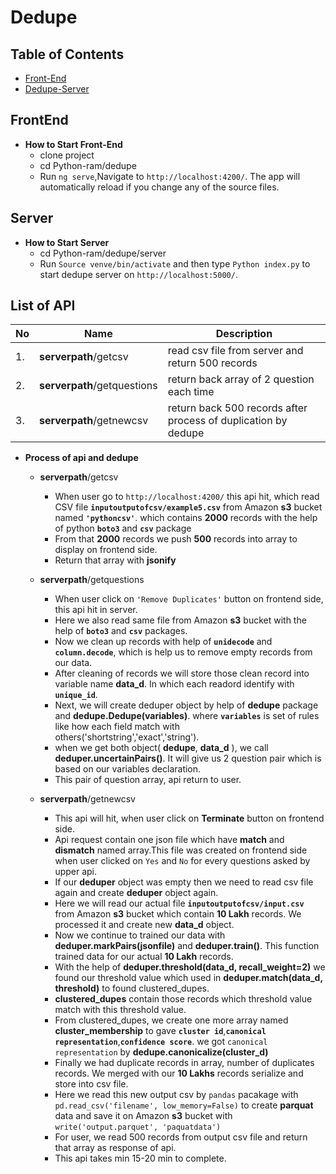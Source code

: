 # Dedupe

Table of Contents
-----------------

  - [Front-End](#FrontEnd)
  - [Dedupe-Server](#Server)

FrontEnd
--------
 - **How to Start Front-End**
    - clone project
    - cd Python-ram/dedupe
    - Run `ng serve`,Navigate to `http://localhost:4200/`. The app will automatically reload if you change any of the source files.

Server
--------
 - **How to Start Server**
    - cd Python-ram/dedupe/server
    - Run `Source venve/bin/activate` and then type `Python index.py` to start dedupe server on `http://localhost:5000/`.

List of API
------------

| No| Name                                           | Description                                                       |
|---|------------------------------------------------| ------------------------------------------------------------------|
| 1.|**serverpath**/getcsv                           | read csv file from server and return 500 records                  |
| 2.|**serverpath**/getquestions                     | return back array of 2 question each time                         |
| 3.|**serverpath**/getnewcsv                        | return back 500 records after process of duplication by dedupe    |

- **Process of api and dedupe**
  - **serverpath**/getcsv
      - When user go to `http://localhost:4200/` this api hit, which read CSV file **`inputoutputofcsv/example5.csv`** from Amazon **s3** bucket named **`'pythoncsv'`**. which contains **2000** records with the help of python **`boto3`** and **`csv`** package
      - From that **2000** records we push **500** records into array to display on frontend side.
      - Return that array with **jsonify**
      
  - **serverpath**/getquestions
      - When user click on `'Remove Duplicates'` button on frontend side, this api hit in server.
      - Here we also read same file from Amazon **s3** bucket with the help of **`boto3`** and **`csv`** packages.
      - Now we clean up records with help of **`unidecode`** and **`column.decode`**, which is help us to remove empty records from our data.
      - After cleaning of records we will store those clean record into variable name **data_d**. In which each readord identify with **`unique_id`**.
      - Next, we will create deduper object by help of **dedupe** package and **dedupe.Dedupe(variables)**. where **`variables`** is set of rules like how each field match with others('shortstring','exact','string'). 
      - when we get both object( **dedupe**, **data_d** ), we call **deduper.uncertainPairs()**. It will give us 2 question pair which is based on our variables declaration.
      - This pair of question array, api return to user.
      
  - **serverpath**/getnewcsv
    - This api will hit, when user click on **Terminate** button on frontend side.
    - Api request contain one json file which have **match** and **dismatch** named array.This file was created on frontend side when user clicked on `Yes` and `No` for every questions asked by upper api.
    - If our **deduper** object was empty then we need to read csv file again and create **deduper** object again.
    - Here we will read our actual file **`inputoutputofcsv/input.csv`** from Amazon **s3** bucket which contain **10 Lakh** records. We processed it and create new **data_d** object.
    - Now we continue to trained our data with **deduper.markPairs(jsonfile)** and **deduper.train()**. This function trained data for our actual **10 Lakh** records.
    - With the help of **deduper.threshold(data_d, recall_weight=2)** we found our threshold value which used in **deduper.match(data_d, threshold)** to found clustered_dupes.
    - **clustered_dupes** contain those records which threshold value match with this threshold value.
    - From clustered_dupes, we create one more array named **cluster_membership** to gave **`cluster id`**,**`canonical representation`**,**`confidence score`**. we got `canonical representation` by **dedupe.canonicalize(cluster_d)**
    - Finally we had duplicate records in array, number of duplicates records. We merged with our **10 Lakhs** records serialize and store into csv file.
    - Here we read this new output csv by `pandas` pacakage with `pd.read_csv('filename', low_memory=False)` to create **parquat** data and save it on Amazon **s3** bucket with `write('output.parquet', 'paquatdata')`
    - For user, we read 500 records from output csv file and return that array as response of api.
    - This api takes min 15-20 min to complete. 
    
